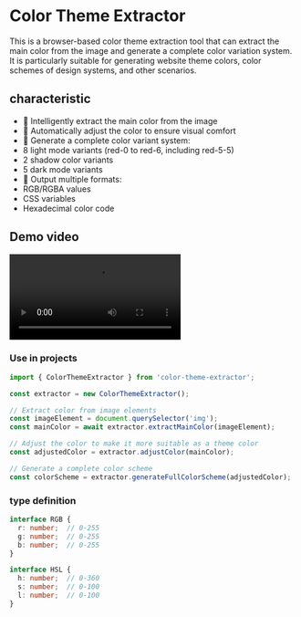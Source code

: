 # Color Theme Extractor 

This is a browser-based color theme extraction tool that can extract the main color from the image and generate a complete color variation system. It is particularly suitable for generating website theme colors, color schemes of design systems, and other scenarios.

## characteristic

- 🎨 Intelligently extract the main color from the image
- 🔄 Automatically adjust the color to ensure visual comfort
- 🌈 Generate a complete color variant system:
- 8 light mode variants (red-0 to red-6, including red-5-5)
- 2 shadow color variants
- 5 dark mode variants
- 💅 Output multiple formats:
- RGB/RGBA values
- CSS variables
- Hexadecimal color code

## Demo video 

![Demo](./demo.mp4)

### Use in projects

```typescript
import { ColorThemeExtractor } from 'color-theme-extractor';

const extractor = new ColorThemeExtractor();

// Extract color from image elements
const imageElement = document.querySelector('img');
const mainColor = await extractor.extractMainColor(imageElement);

// Adjust the color to make it more suitable as a theme color
const adjustedColor = extractor.adjustColor(mainColor);

// Generate a complete color scheme
const colorScheme = extractor.generateFullColorScheme(adjustedColor);
```

### type definition

```typescript
interface RGB {
  r: number;  // 0-255
  g: number;  // 0-255
  b: number;  // 0-255
}

interface HSL {
  h: number;  // 0-360
  s: number;  // 0-100
  l: number;  // 0-100
}
```
